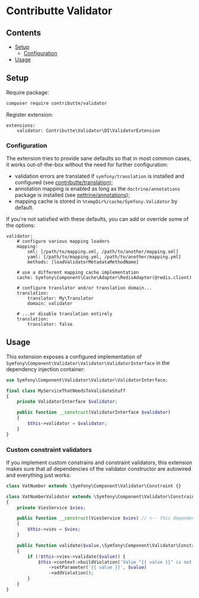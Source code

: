 # Contributte Validator

## Contents

- [Setup](#setup)
	- [Configuration](#configuration)
- [Usage](#usage)

## Setup

Require package:

```bash
composer require contributte/validator
```

Register extension:

```neon
extensions:
	validator: Contributte\Validator\DI\ValidatorExtension
```

### Configuration

The extension tries to provide sane defaults so that in most common cases, it works out-of-the-box without the need for further configuration:

- validation errors are translated if `symfony/translation` is installed and configured (see [contributte/translation](https://github.com/contributte/translation));
- annotation mapping is enabled as long as the `doctrine/annotations` package is installed (see [nettrine/annotations](https://github.com/nettrine/annotations));
- mapping cache is stored in `%tempDir%/cache/Symfony.Validator` by default.

If you're not satisfied with these defaults, you can add or override some of the options:

```neon
validator:
	# configure various mapping loaders
	mapping:
		xml: [/path/to/mapping.xml, /path/to/another/mapping.xml]
		yaml: [/path/to/mapping.yml, /path/to/another/mapping.yml]
		methods: [loadValidatorMetadataMethodName]

	# use a different mapping cache implementation
	cache: Symfony\Component\Cache\Adapter\RedisAdapter(@redis.client)

	# configure translator and/or translation domain...
	translation:
		translator: My\Translator
		domain: validator

	# ...or disable translation entirely
	translation:
		translator: false
```

## Usage

This extension exposes a configured implementation of `Symfony\Component\Validator\Validator\ValidatorInterface` in the dependency injection container:

```php
use Symfony\Component\Validator\Validator\ValidatorInterface;

final class MyServiceThatNeedsToValidateStuff
{
	private ValidatorInterface $validator;

	public function __construct(ValidatorInterface $validator)
	{
		$this->validator = $validator;
	}
}
```

### Custom constraint validators

If you implement custom constrains and constraint validators, this extension makes sure that all dependencies of the validator constructor are autowired and everything just works:

```php
class VatNumber extends \Symfony\Component\Validator\Constraint {}

class VatNumberValidator extends \Symfony\Component\Validator\ConstraintValidator
{
	private ViesService $vies;

	public function __construct(ViesService $vies) // <-- this dependency is automatically autowired
	{
		$this->vies = $vies;
	}

	public function validate($value,\Symfony\Component\Validator\Constraint $constraint)
	{
		if (!$this->vies->validate($value)) {
			$this->context->buildViolation('Value "{{ value }}" is not a valid EU VAT number.')
				->setParameter('{{ value }}', $value)
				->addViolation();
		}
	}
}
```
